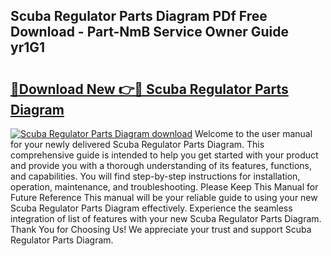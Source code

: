 ## Scuba Regulator Parts Diagram PDf Free Download - Part-NmB Service Owner Guide yr1G1

# <h2><a href="http://dfhowg.blite.top/?on=Scuba+Regulator+Parts+Diagram">🔗Download New 👉🔴 Scuba Regulator Parts Diagram</a></h2>

[![Scuba Regulator Parts Diagram download](https://i.imgur.com/lujVjoI.png)](http://dfhowg.blite.top/?on=Scuba+Regulator+Parts+Diagram)
Welcome to the user manual for your newly delivered Scuba Regulator Parts Diagram. This comprehensive guide is intended to help you get started with your product and provide you with a thorough understanding of its features, functions, and capabilities. You will find step-by-step instructions for installation, operation, maintenance, and troubleshooting. Please Keep This Manual for Future Reference This manual will be your reliable guide to using your new Scuba Regulator Parts Diagram effectively. Experience the seamless integration of list of features with your new Scuba Regulator Parts Diagram. Thank You for Choosing Us! We appreciate your trust and support Scuba Regulator Parts Diagram.
